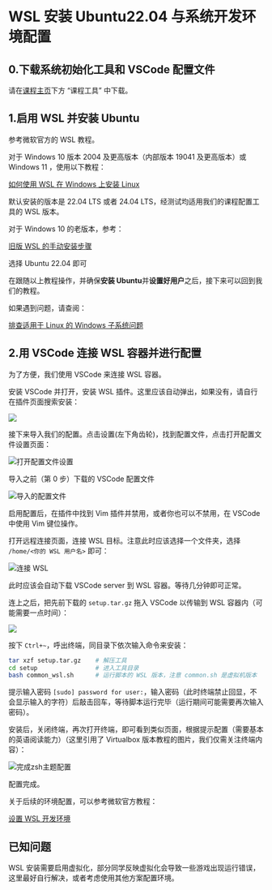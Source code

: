 # WSL 安装 Ubuntu22.04 与系统开发环境配置

## 0.下载系统初始化工具和 VSCode 配置文件

请在[课程主页](/2.编程模块/2.1%20NekoBytes-TheMissing/2.1%20NekoBytes-TheMissing.md)下方 “课程工具” 中下载。

## 1.启用 WSL 并安装 Ubuntu

参考微软官方的 WSL 教程。

对于 Windows 10 版本 2004 及更高版本（内部版本 19041 及更高版本）或 Windows 11 ，使用以下教程：

[如何使用 WSL 在 Windows 上安装 Linux](https://learn.microsoft.com/zh-cn/windows/wsl/install)

默认安装的版本是 22.04 LTS 或者 24.04 LTS，经测试均适用我们的课程配置工具的 WSL 版本。

对于 Windows 10 的老版本，参考：

[旧版 WSL 的手动安装步骤](https://learn.microsoft.com/zh-cn/windows/wsl/install-manual)

选择 Ubuntu 22.04 即可

在跟随以上教程操作，并确保**安装 Ubuntu**并**设置好用户**之后，接下来可以回到我们的教程。

如果遇到问题，请查阅：

[排查适用于 Linux 的 Windows 子系统问题](https://learn.microsoft.com/zh-cn/windows/wsl/troubleshooting#installation-issues)

## 2.用 VSCode 连接 WSL 容器并进行配置

为了方便，我们使用 VSCode 来连接 WSL 容器。

安装 VSCode 并打开，安装 WSL 插件。这里应该自动弹出，如果没有，请自行在插件页面搜索安装：

![](static/wsl-vscode.png)

接下来导入我们的配置。点击设置(左下角齿轮)，找到配置文件，点击打开配置文件设置页面：

![打开配置文件设置](static/wsl-profile-click.png)

导入之前（第 0 步）下载的 VSCode 配置文件

![导入的配置文件](static/wsl-profile-import.png)

启用配置后，在插件中找到 Vim 插件并禁用，或者你也可以不禁用，在 VSCode 中使用 Vim 键位操作。

打开远程连接页面，连接 WSL 目标。注意此时应该选择一个文件夹，选择 `/home/<你的 WSL 用户名>` 即可：

![连接 WSL](static/wsl-connect.png)

此时应该会自动下载 VSCode server 到 WSL 容器。等待几分钟即可正常。

连上之后，把先前下载的 `setup.tar.gz` 拖入 VSCode 以传输到 WSL 容器内（可能需要一点时间）：

![](static/wsl-drag-file.png)

按下 `Ctrl+~`，呼出终端，同目录下依次输入命令来安装：

```bash
tar xzf setup.tar.gz    # 解压工具
cd setup                # 进入工具目录
bash common_wsl.sh      # 运行脚本的 WSL 版本，注意 common.sh 是虚拟机版本
```

提示输入密码 `[sudo] password for user:`，输入密码（此时终端禁止回显，不会显示输入的字符）后敲击回车，等待脚本运行完毕（运行期间可能需要再次输入密码）。

安装后，关闭终端，再次打开终端，即可看到类似页面，根据提示配置（需要基本的英语阅读能力）（这里引用了 Virtualbox 版本教程的图片，我们仅需关注终端内容）：

![完成zsh主题配置](https://cdn.xyxsw.site/virtualbox-ubuntu23.png)

配置完成。

关于后续的环境配置，可以参考微软官方教程：

[设置 WSL 开发环境](https://learn.microsoft.com/zh-cn/windows/wsl/setup/environment)

## 已知问题

WSL 安装需要启用虚拟化，部分同学反映虚拟化会导致一些游戏出现运行错误，这里最好自行解决，或者考虑使用其他方案配置环境。

